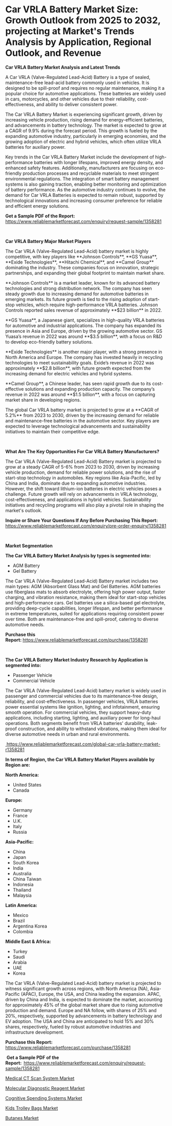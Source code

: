 <p><h1>Car VRLA Battery Market Size: Growth Outlook from 2025 to 2032, projecting at Market's Trends Analysis by Application, Regional Outlook, and Revenue</h1></p><p><strong>Car VRLA Battery Market Analysis and Latest Trends</strong></p>
<p><p>A Car VRLA (Valve-Regulated Lead-Acid) Battery is a type of sealed, maintenance-free lead-acid battery commonly used in vehicles. It is designed to be spill-proof and requires no regular maintenance, making it a popular choice for automotive applications. These batteries are widely used in cars, motorcycles, and other vehicles due to their reliability, cost-effectiveness, and ability to deliver consistent power.</p><p>The Car VRLA Battery Market is experiencing significant growth, driven by increasing vehicle production, rising demand for energy-efficient batteries, and advancements in battery technology. The market is expected to grow at a CAGR of 9.9% during the forecast period. This growth is fueled by the expanding automotive industry, particularly in emerging economies, and the growing adoption of electric and hybrid vehicles, which often utilize VRLA batteries for auxiliary power.</p><p>Key trends in the Car VRLA Battery Market include the development of high-performance batteries with longer lifespans, improved energy density, and enhanced safety features. Additionally, manufacturers are focusing on eco-friendly production processes and recyclable materials to meet stringent environmental regulations. The integration of smart battery management systems is also gaining traction, enabling better monitoring and optimization of battery performance. As the automotive industry continues to evolve, the demand for Car VRLA Batteries is expected to remain robust, supported by technological innovations and increasing consumer preference for reliable and efficient energy solutions.</p></p>
<p><strong>Get a Sample PDF of the Report:&nbsp;</strong> <a href="https://www.reliablemarketforecast.com/enquiry/request-sample/1358281?utm_campaign=2011&utm_medium=2&utm_source=Github&utm_content=ia&utm_term=23012025&utm_id=car-vrla-battery">https://www.reliablemarketforecast.com/enquiry/request-sample/1358281</a></p>
<p>&nbsp;</p>
<p><strong>Car VRLA Battery Major Market Players</strong></p>
<p><p>The Car VRLA (Valve-Regulated Lead-Acid) battery market is highly competitive, with key players like **Johnson Controls**, **GS Yuasa**, **Exide Technologies**, **Hitachi Chemical**, and **Camel Group** dominating the industry. These companies focus on innovation, strategic partnerships, and expanding their global footprint to maintain market share.</p><p>**Johnson Controls** is a market leader, known for its advanced battery technologies and strong distribution network. The company has seen steady growth due to increasing demand for automotive batteries in emerging markets. Its future growth is tied to the rising adoption of start-stop vehicles, which require high-performance VRLA batteries. Johnson Controls reported sales revenue of approximately **$23 billion** in 2022.</p><p>**GS Yuasa**, a Japanese giant, specializes in high-quality VRLA batteries for automotive and industrial applications. The company has expanded its presence in Asia and Europe, driven by the growing automotive sector. GS Yuasa’s revenue in 2022 was around **$3.5 billion**, with a focus on R&D to develop eco-friendly battery solutions.</p><p>**Exide Technologies** is another major player, with a strong presence in North America and Europe. The company has invested heavily in recycling technologies to meet sustainability goals. Exide’s revenue in 2022 was approximately **$2.8 billion**, with future growth expected from the increasing demand for electric vehicles and hybrid systems.</p><p>**Camel Group**, a Chinese leader, has seen rapid growth due to its cost-effective solutions and expanding production capacity. The company’s revenue in 2022 was around **$1.5 billion**, with a focus on capturing market share in developing regions.</p><p>The global Car VRLA battery market is projected to grow at a **CAGR of 5.2%** from 2023 to 2030, driven by the increasing demand for reliable and maintenance-free batteries in the automotive sector. Key players are expected to leverage technological advancements and sustainability initiatives to maintain their competitive edge.</p></p>
<p>&nbsp;</p>
<p><strong>What Are The Key Opportunities For Car VRLA Battery Manufacturers?</strong></p>
<p><p>The Car VRLA (Valve-Regulated Lead-Acid) Battery market is projected to grow at a steady CAGR of 5-6% from 2023 to 2030, driven by increasing vehicle production, demand for reliable power solutions, and the rise of start-stop technology in automobiles. Key regions like Asia-Pacific, led by China and India, dominate due to expanding automotive industries. However, the shift toward lithium-ion batteries in electric vehicles poses a challenge. Future growth will rely on advancements in VRLA technology, cost-effectiveness, and applications in hybrid vehicles. Sustainability initiatives and recycling programs will also play a pivotal role in shaping the market's outlook.</p></p>
<p><strong>Inquire or Share Your Questions If Any Before Purchasing This Report:</strong> <a href="https://www.reliablemarketforecast.com/enquiry/pre-order-enquiry/1358281?utm_campaign=2011&utm_medium=2&utm_source=Github&utm_content=ia&utm_term=23012025&utm_id=car-vrla-battery">https://www.reliablemarketforecast.com/enquiry/pre-order-enquiry/1358281</a></p>
<p>&nbsp;</p>
<p><strong>Market Segmentation</strong></p>
<p><strong>The Car VRLA Battery Market Analysis by types is segmented into:</strong></p>
<p><ul><li>AGM Battery</li><li>Gel Battery</li></ul></p>
<p><p>The Car VRLA (Valve-Regulated Lead-Acid) Battery market includes two main types: AGM (Absorbent Glass Mat) and Gel Batteries. AGM batteries use fiberglass mats to absorb electrolyte, offering high power output, faster charging, and vibration resistance, making them ideal for start-stop vehicles and high-performance cars. Gel batteries use a silica-based gel electrolyte, providing deep-cycle capabilities, longer lifespan, and better performance in extreme temperatures, suited for applications requiring consistent power over time. Both are maintenance-free and spill-proof, catering to diverse automotive needs.</p></p>
<p><strong>Purchase this Report:&nbsp;</strong><a href="https://www.reliablemarketforecast.com/purchase/1358281?utm_campaign=2011&utm_medium=2&utm_source=Github&utm_content=ia&utm_term=23012025&utm_id=car-vrla-battery">https://www.reliablemarketforecast.com/purchase/1358281</a></p>
<p>&nbsp;</p>
<p><strong>The Car VRLA Battery Market Industry Research by Application is segmented into:</strong></p>
<p><ul><li>Passenger Vehicle</li><li>Commercial Vehicle</li></ul></p>
<p><p>The Car VRLA (Valve-Regulated Lead-Acid) battery market is widely used in passenger and commercial vehicles due to its maintenance-free design, reliability, and cost-effectiveness. In passenger vehicles, VRLA batteries power essential systems like ignition, lighting, and infotainment, ensuring smooth operation. For commercial vehicles, they support heavy-duty applications, including starting, lighting, and auxiliary power for long-haul operations. Both segments benefit from VRLA batteries' durability, leak-proof construction, and ability to withstand vibrations, making them ideal for diverse automotive needs in urban and rural environments.</p></p>
<p><a href="https://www.reliablemarketforecast.com/global-car-vrla-battery-market-r1358281?utm_campaign=2011&utm_medium=2&utm_source=Github&utm_content=ia&utm_term=23012025&utm_id=car-vrla-battery">&nbsp;https://www.reliablemarketforecast.com/global-car-vrla-battery-market-r1358281</a></p>
<p><strong>In terms of Region, the Car VRLA Battery Market Players available by Region are:</strong></p>
<p>
    <p> <strong> North America: </strong>
        <ul>
            <li>United States</li>
            <li>Canada</li>
        </ul>
        </p> 
    <p> <strong> Europe: </strong>
        <ul>
            <li>Germany</li>
            <li>France</li>
            <li>U.K.</li>
            <li>Italy</li>
            <li>Russia</li>
        </ul>
        </p> 
    <p> <strong> Asia-Pacific: </strong>
        <ul>
            <li>China</li>
            <li>Japan</li>
            <li>South Korea</li>
            <li>India</li>
            <li>Australia</li>
            <li>China Taiwan</li>
            <li>Indonesia</li>
            <li>Thailand</li>
            <li>Malaysia</li>
        </ul>
        </p> 
    <p> <strong> Latin America: </strong>
        <ul>
            <li>Mexico</li>
            <li>Brazil</li>
            <li>Argentina Korea</li>
            <li>Colombia</li>
        </ul>
        </p> 
    <p> <strong> Middle East & Africa: </strong>
        <ul>
            <li>Turkey</li>
            <li>Saudi</li>
            <li>Arabia</li>
            <li>UAE</li>
            <li>Korea</li>
        </ul>
    </p>
    </p>
<p><p>The Car VRLA (Valve-Regulated Lead-Acid) battery market is projected to witness significant growth across regions, with North America (NA), Asia-Pacific (APAC), Europe, the USA, and China leading the expansion. APAC, driven by China and India, is expected to dominate the market, accounting for approximately 45% of the global market share due to rising automotive production and demand. Europe and NA follow, with shares of 25% and 20%, respectively, supported by advancements in battery technology and EV adoption. The USA and China are anticipated to hold 15% and 30% shares, respectively, fueled by robust automotive industries and infrastructure development.</p></p>
<p><strong>Purchase this Report: </strong><a href="https://www.reliablemarketforecast.com/purchase/1358281?utm_campaign=2011&utm_medium=2&utm_source=Github&utm_content=ia&utm_term=23012025&utm_id=car-vrla-battery">https://www.reliablemarketforecast.com/purchase/1358281</a></p>
<p>&nbsp;<strong>Get a Sample PDF of the Report:&nbsp;&nbsp;</strong><a href="https://www.reliablemarketforecast.com/enquiry/request-sample/1358281?utm_campaign=2011&utm_medium=2&utm_source=Github&utm_content=ia&utm_term=23012025&utm_id=car-vrla-battery">https://www.reliablemarketforecast.com/enquiry/request-sample/1358281</a></p>
<p><strong></strong></p>
<p><p><a href="https://www.linkedin.com/pulse/navigating-global-medical-ct-scan-system-market-landscape-k5nkc?utm_campaign=2011&utm_medium=2&utm_source=Github&utm_content=ia&utm_term=23012025&utm_id=car-vrla-battery">Medical CT Scan System Market</a></p><p><a href="https://www.linkedin.com/pulse/molecular-diagnostic-reagent-market-growth-study-offers-sst0f?utm_campaign=2011&utm_medium=2&utm_source=Github&utm_content=ia&utm_term=23012025&utm_id=car-vrla-battery">Molecular Diagnostic Reagent Market</a></p><p><a href="https://www.linkedin.com/pulse/forecasts-growth-opportunities-cognitive-spending-systems-4bhce?utm_campaign=2011&utm_medium=2&utm_source=Github&utm_content=ia&utm_term=23012025&utm_id=car-vrla-battery">Cognitive Spending Systems Market</a></p><p><a href="https://www.linkedin.com/pulse/unlocking-potential-kids-trolley-bags-market-growth-trends-egcjf?utm_campaign=2011&utm_medium=2&utm_source=Github&utm_content=ia&utm_term=23012025&utm_id=car-vrla-battery">Kids Trolley Bags Market</a></p><p><a href="https://www.linkedin.com/pulse/anticipated-growth-butanes-market-69-cagr-2025-2032-focus-or11f?utm_campaign=2011&utm_medium=2&utm_source=Github&utm_content=ia&utm_term=23012025&utm_id=car-vrla-battery">Butanes Market</a></p></p>